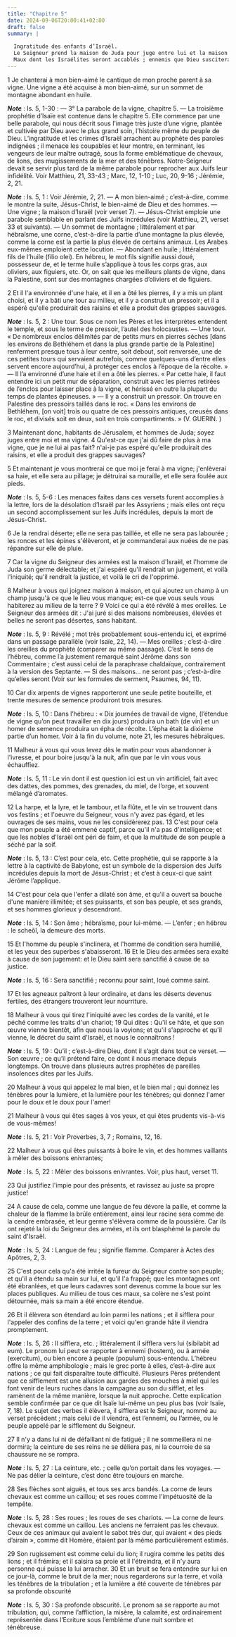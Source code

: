 ```yaml
---
title: "Chapitre 5"
date: 2024-09-06T20:00:41+02:00
draft: false
summary: |
  
  Ingratitude des enfants d’Israël.
  Le Seigneur prend la maison de Juda pour juge entre lui et la maison d’Israël.
  Maux dont les Israélites seront accablés ; ennemis que Dieu suscitera contre eux.
---
```



1 Je chanterai à mon bien-aimé le cantique de mon proche parent à sa vigne. Une vigne a été acquise à mon bien-aimé, sur un sommet de montagne abondant en huile.

***Note*** :  Is. 5, 1-30 : ― 3° La parabole de la vigne, chapitre 5. ― La troisième prophétie d’Isaïe est contenue dans le chapitre 5. Elle commence par une belle parabole, qui nous décrit sous l’image très juste d’une vigne, plantée et cultivée par Dieu avec le plus grand soin, l’histoire même du peuple de Dieu. L’ingratitude et les crimes d’Israël arrachent au prophète des paroles indignées ; il menace les coupables et leur montre, en terminant, les vengeurs de leur maître outragé, sous la forme emblématique de chevaux, de lions, des mugissements de la mer et des ténèbres. Notre-Seigneur devait se servir plus tard de la même parabole pour reprocher aux Juifs leur infidélité. Voir Matthieu, 21, 33-43 ; Marc, 12, 1-10 ; Luc, 20, 9-16 ; Jérémie, 2, 21.

***Note*** :  Is. 5, 1 : Voir Jérémie, 2, 21. ― A mon bien-aimé ; c’est-à-dire, comme le montre la suite, Jésus-Christ, le bien-aimé de Dieu et des hommes. ― Une vigne ; la maison d’Israël (voir verset 7). ― Jésus-Christ emploie une parabole semblable en parlant des Juifs incrédules (voir Matthieu, 21, verset 33 et suivants). ― Un sommet de montagne ; littéralement et par hébraïsme, une corne, c’est-à-dire la partie d’une montagne la plus élevée, comme la corne est la partie la plus élevée de certains animaux. Les Arabes eux-mêmes emploient cette locution. ― Abondant en huile ; littéralement fils de l’huile (filio olei). En hébreu, le mot fils signifie aussi doué, possesseur de, et le terme huile s’applique à tous les corps gras, aux oliviers, aux figuiers, etc. Or, on sait que les meilleurs plants de vigne, dans la Palestine, sont sur des montagnes chargées d’oliviers et de figuiers.


2 Et il l'a environnée d'une haie, et il en a ôté les pierres, il y a mis un plant choisi, et il y a bâti une tour au milieu, et il y a construit un pressoir; et il a espéré qu'elle produirait des raisins et elle a produit des grappes sauvages.

***Note*** :  Is. 5, 2 : Une tour. Sous ce nom les Pères et les interprètes entendent le temple, et sous le terme de pressoir, l’autel des holocaustes. ― Une tour. « De nombreux enclos délimités par de petits murs en pierres sèches [dans les environs de Bethléhem et dans la plus grande partie de la Palestine] renferment presque tous à leur centre, soit debout, soit renversée, une de ces petites tours qui servaient autrefois, comme quelques-uns d’entre elles servent encore aujourd’hui, à protéger ces enclos à l’époque de la récolte. » ― Il l’a environné d’une haie et il en a ôté les pierres. « Par cette haie, il faut entendre ici un petit mur de séparation, construit avec les pierres retirées de l’enclos pour laisser place à la vigne, et hérissé en outre la plupart du temps de plantes épineuses. » ― Il y a construit un pressoir. On trouve en Palestine des pressoirs taillés dans le roc. « Dans les environs de Bethléhem, [on voit] trois ou quatre de ces pressoirs antiques, creusés dans le roc, et divisés soit en deux,
soit en trois compartiments. » (V. GUERIN. )


3 Maintenant donc, habitants de Jérusalem, et hommes de Juda; soyez juges entre moi et ma vigne. 4 Qu'est-ce que j'ai dû faire de plus à ma vigne, que je ne lui ai pas fait? n'ai-je pas espéré qu'elle produirait des raisins, et elle a produit des grappes sauvages?


5 Et maintenant je vous montrerai ce que moi je ferai à ma vigne; j'enlèverai sa haie, et elle sera au pillage; je détruirai sa muraille, et elle sera foulée aux pieds.

***Note*** :  Is. 5, 5-6 : Les menaces faites dans ces versets furent accomplies à la lettre, lors de la désolation d’Israël par les Assyriens ; mais elles ont reçu un second accomplissement sur les Juifs incrédules, depuis la mort de Jésus-Christ.

6 Je la rendrai déserte; elle ne sera pas taillée, et elle ne sera pas labourée ; les ronces et les épines s'élèveront, et je commanderai aux nuées de ne pas répandre sur elle de pluie.


7 Car la vigne du Seigneur des armées est la maison d'Israël, et l'homme de Juda son germe délectable; et j'ai espéré qu'il rendrait un jugement, et voilà l'iniquité; qu'il rendrait la justice, et voilà le cri de l'opprimé.


8 Malheur à vous qui joignez maison à maison, et qui ajoutez un champ à un champ jusqu'à ce que le lieu vous manque; est-ce que vous seuls vous habiterez au milieu de la terre ? 9 Voici ce qui a été révélé à mes oreilles. Le Seigneur des armées dit : J'ai juré si des maisons nombreuses, élevées et belles ne seront pas désertes, sans habitant.

***Note*** :  Is. 5, 9 : Révélé ; mot très probablement sous-entendu ici, et exprimé dans un passage parallèle (voir Isaïe, 22, 14). ― Mes oreilles ; c’est-à-dire les oreilles du prophète (comparer au même passage). C’est le sens de l’hébreu, comme l’a justement remarqué saint Jérôme dans son Commentaire ; c’est aussi celui de la paraphrase chaldaïque, contrairement à la version des Septante. ― Si des maisons… ne seront pas ; c’est-à-dire qu’elles seront (Voir sur les formules de serment, Psaumes, 94, 11).

10 Car dix arpents de vignes rapporteront une seule petite bouteille, et trente mesures de semence produiront trois mesures.

***Note*** :  Is. 5, 10 : Dans l’hébreu : « Dix journées de travail de vigne, (l’étendue de vigne qu’on peut travailler en dix jours) produira un bath (de vin) et un homer de semence produira un épha de récolte. L’épha était la dixième partie d’un homer. Voir à la fin du volume, note 21, les mesures hébraïques.


11 Malheur à vous qui vous levez dès le matin pour vous abandonner à l'ivresse, et pour boire jusqu'à la nuit, afin que par le vin vous vous échauffiez.

***Note*** :  Is. 5, 11 : Le vin dont il est question ici est un vin artificiel, fait avec des dattes, des pommes, des grenades, du miel, de l’orge, et souvent mélangé d’aromates.

12 La harpe, et la lyre, et le tambour, et la flûte, et le vin se trouvent dans vos festins ; et l'oeuvre du Seigneur, vous n'y avez pas égard, et les ouvrages de ses mains, vous ne les considérerez pas. 13 C'est pour cela que mon peuple a été emmené captif, parce qu'il n'a pas d'intelligence; et que les nobles d'Israël ont péri de faim, et que la multitude de son peuple a séché par la soif.

***Note*** :  Is. 5, 13 : C’est pour cela, etc. Cette prophétie, qui se rapporte à la lettre à la captivité de Babylone, est un symbole de la dispersion des Juifs incrédules depuis la mort de Jésus-Christ ; et c’est à ceux-ci que saint Jérôme l’applique.

14 C'est pour cela que l'enfer a dilaté son âme, et qu'il a ouvert sa bouche d'une manière illimitée; et ses puissants, et son bas peuple, et ses grands, et ses hommes glorieux y descendront.

***Note*** :  Is. 5, 14 : Son âme ; hébraïsme, pour lui-même. ― L’enfer ; en hébreu : le scheôl, la demeure des morts.


15 Et l'homme du peuple s'inclinera, et l'homme de condition sera humilié, et les yeux des superbes s'abaisseront. 16 Et le Dieu des armées sera exalté à cause de son jugement: et le Dieu saint sera sanctifié à cause de sa justice.

***Note*** :  Is. 5, 16 : Sera sanctifié ; reconnu pour saint, loué comme saint.

17 Et les agneaux paîtront à leur ordinaire, et dans les déserts devenus fertiles, des étrangers trouveront leur nourriture.


18 Malheur à vous qui tirez l'iniquité avec les cordes de la vanité, et le péché comme les traits d'un chariot; 19 Qui dites : Qu'il se hâte, et que son œuvre vienne bientôt, afin que nous la voyions; et qu'il s'approche et qu'il vienne, le décret du saint d'Israël, et nous le connaîtrons !

***Note*** :  Is. 5, 19 : Qu’il ; c’est-à-dire Dieu, dont il s’agit dans tout ce verset. ― Son œuvre ; ce qu’il prétend faire, ce dont il nous menace depuis longtemps. On trouve dans plusieurs autres prophètes de pareilles insolences dites par les Juifs.


20 Malheur à vous qui appelez le mal bien, et le bien mal ; qui donnez les ténèbres pour la lumière, et la lumière pour les ténèbres; qui donnez l'amer pour le doux et le doux pour l'amer!


21 Malheur à vous qui êtes sages à vos yeux, et qui êtes prudents vis-à-vis de vous-mêmes!

***Note*** :  Is. 5, 21 : Voir Proverbes, 3, 7 ; Romains, 12, 16.

22 Malheur à vous qui êtes puissants à boire le vin, et des hommes vaillants à mêler des boissons enivrantes;

***Note*** :  Is. 5, 22 : Mêler des boissons enivrantes. Voir, plus haut, verset 11.

23 Qui justifiez l'impie pour des présents, et ravissez au juste sa propre justice!


24 A cause de cela, comme une langue de feu dévore la paille, et comme la chaleur de la flamme la brûle entièrement, ainsi leur racine sera comme de la cendre embrasée, et leur germe s'élèvera comme de la poussière. Car ils ont rejeté la loi du Seigneur des armées, et ils ont blasphémé la parole du saint d'Israël.

***Note*** :  Is. 5, 24 : Langue de feu ; signifie flamme. Comparer à Actes des Apôtres, 2, 3.

25 C'est pour cela qu'a été irritée la fureur du Seigneur contre son peuple; et qu'il a étendu sa main sur lui, et qu'il l'a frappé; que les montagnes ont été ébranlées, et que leurs cadavres sont devenus comme la boue sur les places publiques. Au milieu de tous ces maux, sa colère ne s'est point détournée, mais sa main a été encore étendue.


26 Et il élèvera son étendard au loin parmi les nations ; et il sifflera pour l'appeler des confins de la terre ; et voici qu'en grande hâte il viendra promptement.

***Note*** :  Is. 5, 26 : Il sifflera, etc. ; littéralement il sifflera vers lui (sibilabit ad eum). Le pronom lui peut se rapporter à ennemi (hostem), ou à armée (exercitum), ou bien encore à peuple (populum) sous-entendu. L’hébreu offre la même amphibologie ; mais le grec porte à elles, c’est-à-dire aux nations ; ce qui fait disparaître toute difficulté. Plusieurs Pères prétendent que ce sifflement est une allusion aux gardes des mouches à miel qui les font venir de leurs ruches dans la campagne au son du sifflet, et les ramènent de la même manière, lorsque la nuit approche. Cette explication semble confirmée par ce que dit Isaïe lui-même un peu plus bas (voir Isaïe, 7, 18). Le sujet des verbes il élèvera, il sifflera est le Seigneur, nommé au verset précédent ; mais celui de il viendra, est l’ennemi, ou l’armée, ou le peuple appelé par le sifflement du Seigneur.

27 Il n'y a dans lui ni de défaillant ni de fatigué ; il ne sommeillera ni ne dormira; la ceinture de ses reins ne se déliera pas, ni la courroie de sa chaussure ne se rompra.

***Note*** :  Is. 5, 27 : La ceinture, etc. ; celle qu’on portait dans les voyages. ― Ne pas délier la ceinture, c’est donc être toujours en marche.

28 Ses flèches sont aiguës, et tous ses arcs bandés. La corne de leurs chevaux est comme un caillou; et ses roues comme l'impétuosité de la tempête.

***Note*** :  Is. 5, 28 : Ses roues ; les roues de ses chariots. ― La corne de leurs chevaux est comme un caillou. Les anciens ne ferraient pas les chevaux. Ceux de ces animaux qui avaient le sabot très dur, qui avaient « des pieds d’airain », comme dit Homère, étaient par là même particulièrement estimés.

29 Son rugissement est comme celui du lion; il rugira comme les petits des lions ; et il frémira; et il saisira sa proie et il l'étreindra, et il n'y aura personne qui puisse la lui arracher. 30 Et un bruit se fera entendre sur lui en ce jour-là, comme le bruit de la mer; nous regarderons sur la terre, et voilà les ténèbres de la tribulation ; et la lumière a été couverte de ténèbres par sa profonde obscurité

***Note*** :  Is. 5, 30 : Sa profonde obscurité. Le pronom sa se rapporte au mot tribulation, qui, comme l’affliction, la misère, la calamité, est ordinairement représentée dans l’Ecriture sous l’emblème d’une nuit sombre et ténébreuse.

